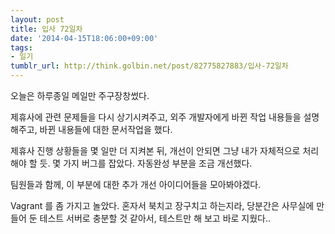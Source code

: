 ```yaml
---
layout: post
title: 입사 72일차
date: '2014-04-15T18:06:00+09:00'
tags:
- 일기
tumblr_url: http://think.golbin.net/post/82775827883/입사-72일차
---
```

오늘은 하루종일 메일만 주구장창썼다.

제휴사에 관련 문제들을 다시 상기시켜주고,
외주 개발자에게 바뀐 작업 내용들을 설명해주고,
바뀐 내용들에 대한 문서작업을 했다.

제휴사 진행 상황들을 몇 일만 더 지켜본 뒤, 개선이 안되면 그냥 내가 자체적으로 처리해야 할 듯.
몇 가지 버그를 잡았다.
자동완성 부분을 조금 개선했다.

팀원들과 함께, 이 부분에 대한 추가 개선 아이디어들을 모아봐야겠다.

Vagrant 를 좀 가지고 놀았다.
혼자서 북치고 장구치고 하는지라, 당분간은 사무실에 만들어 둔 테스트 서버로 충분할 것 같아서, 테스트만 해 보고 바로 지웠다..

